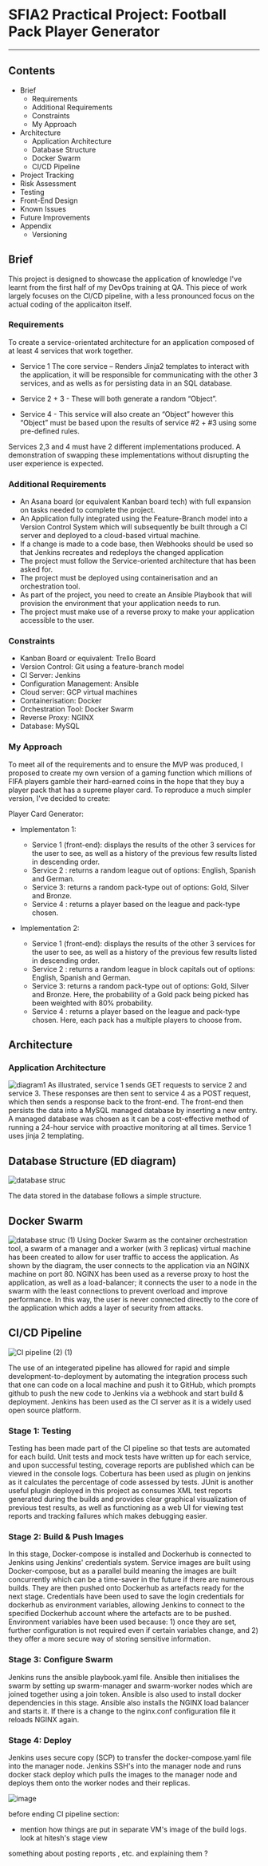 # SFIA2 Practical Project: Football Pack Player Generator 
---

## Contents
- Brief
  - Requirements
  - Additional Requirements
  - Constraints
  - My Approach
- Architecture
  - Application Architecture
  - Database Structure
  - Docker Swarm
  - CI/CD Pipeline
- Project Tracking
- Risk Assessment
- Testing
- Front-End Design
- Known Issues
- Future Improvements
- Appendix
  - Versioning
  
## Brief 
This project is designed to showcase the application of knowledge I've learnt from the first half of my DevOps training at QA. This piece of work largely focuses on the CI/CD pipeline, with a less pronounced focus on the actual coding of the applicaiton itself. 

### Requirements
To create a service-orientated architecture for an application composed of at least 4 services that work together.

- Service 1 The core service – Renders Jinja2 templates to interact with the application, it will be responsible for communicating with the other 3 services, and as wells as for persisting data in an SQL database.

- Service 2 + 3 - These will both generate a random “Object”.

- Service 4 - This service will also create an “Object” however this “Object” must be based upon the results of service #2 + #3 using some pre-defined rules.

Services 2,3 and 4 must have 2 different implementations produced. A demonstration of swapping these implementations without disrupting the user experience is expected. 

### Additional Requirements

- An Asana board (or equivalent Kanban board tech) with full expansion on tasks needed to complete the project.
- An Application fully integrated using the Feature-Branch model into a Version Control System which will subsequently be built through a CI server and deployed to a cloud-based virtual machine.
- If a change is made to a code base, then Webhooks should be used so that Jenkins recreates and redeploys the changed application
- The project must follow the Service-oriented architecture that has been asked for.
- The project must be deployed using containerisation and an orchestration tool.
- As part of the project, you need to create an Ansible Playbook that will provision the environment that your application needs to run.
- The project must make use of a reverse proxy to make your application accessible to the user.

### Constraints
- Kanban Board or equivalent: Trello Board
- Version Control: Git using a feature-branch model
- CI Server: Jenkins
- Configuration Management: Ansible
- Cloud server: GCP virtual machines
- Containerisation: Docker
- Orchestration Tool: Docker Swarm
- Reverse Proxy: NGINX
- Database: MySQL

### My Approach
To meet all of the requirements and to ensure the MVP was produced, I proposed to create my own version of a gaming function which millions of FIFA players gamble their hard-earned coins in the hope that they buy a player pack that has a supreme player card. To reproduce a much simpler version, I've decided to create:

Player Card Generator:
- Implementaton 1: 
  - Service 1 (front-end): displays the results of the other 3 services for the user to see, as well as a history of the previous few results listed in descending order.
  - Service 2 : returns a random league out of options: English, Spanish and German. 
  - Service 3: returns a random pack-type out of options: Gold, Silver and Bronze.
  - Service 4 : returns a player based on the league and pack-type chosen.
  
- Implementation 2:
  - Service 1 (front-end): displays the results of the other 3 services for the user to see, as well as a history of the previous few results listed in descending order.
  - Service 2 : returns a random league in block capitals out of options: English, Spanish and German. 
  - Service 3: returns a random pack-type out of options: Gold, Silver and Bronze. Here, the probability of a Gold pack being picked has been weighted with 80% probability. 
  - Service 4 : returns a player based on the league and pack-type chosen. Here, each pack has a multiple players to choose from. 

## Architecture 

### Application Architecture

![diagram1](https://user-images.githubusercontent.com/74771160/105645143-a9626980-5e91-11eb-8867-4aa6de9052d2.png)
As illustrated, service 1 sends GET requests to service 2 and service 3. These responses are then sent to service 4 as a POST request, which then sends a response back to the front-end. The front-end then persists the data into a MySQL managed database by inserting a new entry. A managed database was chosen as it can be a cost-effective method of running a 24-hour service with proactive monitoring at all times. Service 1 uses jinja 2 templating. 

## Database Structure (ED diagram)

![database struc](https://user-images.githubusercontent.com/74771160/105645843-34446380-5e94-11eb-9304-ea6d2fa70ab4.png)

The data stored in the database follows a simple structure. 

## Docker Swarm

![database struc (1)](https://user-images.githubusercontent.com/74771160/105646860-1da10b00-5e9a-11eb-8fe7-b5b0ee6e3297.png)
Using Docker Swarm as the container orchestration tool, a swarm of a manager and a worker (with 3 replicas) virtual machine has been created to allow for user traffic to access the application. As shown by the diagram, the user connects to the application via an NGINX machine on port 80. NGINX has been used as a reverse proxy to host the application, as well as a load-balancer; it connects the user to a node in the swarm with the least connections to prevent overload and improve performance. In this way, the user is never connected directly to the core of the application which adds a layer of security from attacks.

## CI/CD Pipeline

![CI pipeline (2) (1)](https://user-images.githubusercontent.com/74771160/105648776-2a772c00-5ea5-11eb-9805-0a77865e73e1.png)

The use of an integerated pipeline has allowed for rapid and simple development-to-deployment by automating the integration process such that one can code on a local machine and push it to GitHub, which prompts github to push the new code to Jenkins via a webhook and start build & deployment. Jenkins has been used as the CI server as it is a widely used open source platform.

### Stage 1: Testing
Testing has been made part of the CI pipeline so that tests are automated for each build. Unit tests and mock tests have written up for each service, and upon successful testing, coverage reports are published which can be viewed in the console logs. Cobertura has been used as plugin on jenkins as it calculates the percentage of code assessed by tests. JUnit is another useful plugin deployed in this project as consumes XML test reports generated during the builds and provides clear graphical visualization of previous test results, as well as functioning as a web UI for viewing test reports and tracking failures which makes debugging easier.

### Stage 2: Build & Push Images
In this stage, Docker-compose is installed and Dockerhub is connected to Jenkins using Jenkins' credentials system. Service images are built using Docker-compose, but as a parallel build meaning the images are built concurrently which can be a time-saver in the future if there are numerous builds. They are then pushed onto Dockerhub as artefacts ready for the next stage. Credentials have been used to save the login credentials for dockerhub as environment variables, allowing Jenkins to connect to the specified Dockerhub account where the artefacts are to be pushed. Environment variables have been used because: 1) once they are set, further configuration is not required even if certain variables change, and 2) they offer a more secure way of storing sensitive information. 

### Stage 3: Configure Swarm
Jenkins runs the ansible playbook.yaml file. Ansible then initialises the swarm by setting up swarm-manager and swarm-worker nodes which are joined together using a join token. Ansible is also used to install docker dependencies in this stage. Ansible also installs the NGINX load balancer and starts it. If there is a change to the nginx.conf configuration file it reloads NGINX again.

### Stage 4: Deploy
Jenkins uses secure copy (SCP) to transfer the docker-compose.yaml file into the manager node. Jenkins SSH's into the manager node and runs docker stack deploy which pulls the images to the manager node and deploys them onto the worker nodes and their replicas. 

![image](https://user-images.githubusercontent.com/74771160/105651782-ad9d7f80-5eaf-11eb-9f32-06c841f6bff6.png)

before ending CI pipeline section: 
- mention how things are put in separate VM's
image of the build logs. look at hitesh's stage view 





something about posting reports , etc. and explaining them ?
